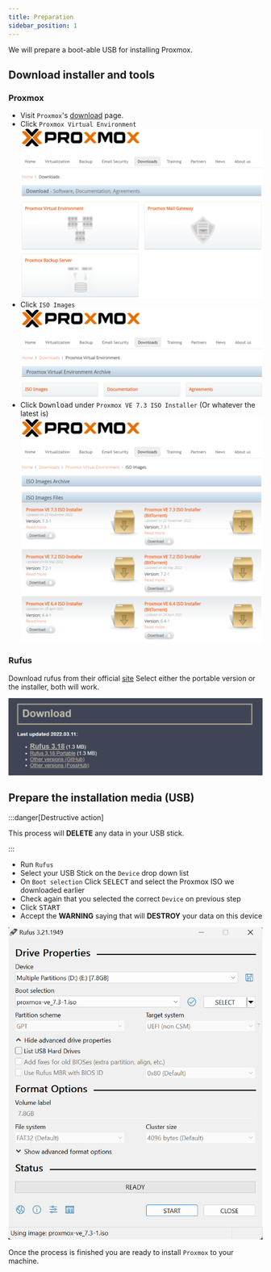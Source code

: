 ```yaml
---
title: Preparation
sidebar_position: 1
---
```


We will prepare a boot-able USB for installing Proxmox.

## Download installer and tools

### Proxmox

- Visit `Proxmox`'s [download](https://www.proxmox.com/en/downloads) page.
- Click `Proxmox Virtual Environment`
  ![step1](./img/proxmox-download-step1.png)
- Click `ISO Images`
  ![step2](./img/proxmox-download-step2.png)
- Click <kbd>Download</kbd> under `Proxmox VE 7.3 ISO Installer` (Or whatever the latest is)
  ![step3](./img/proxmox-download-step3.png)

### Rufus

Download rufus from their official [site](https://rufus.ie/en/)
Select either the portable version or the installer, both will work.

![download-rufus](./img/download-rufus.png)

## Prepare the installation media (USB)

:::danger[Destructive action]

This process will **DELETE** any data in your USB stick.

:::

- Run `Rufus`
- Select your USB Stick on the `Device` drop down list
- On `Boot selection` Click <kbd>SELECT</kbd> and select the Proxmox ISO we downloaded earlier
- Check again that you selected the correct `Device` on previous step
- Click <kbd>START</kbd>
- Accept the **WARNING** saying that will **DESTROY** your data on this device

![rufus.png](./img/rufus.png)

Once the process is finished you are ready to install `Proxmox` to your machine.
